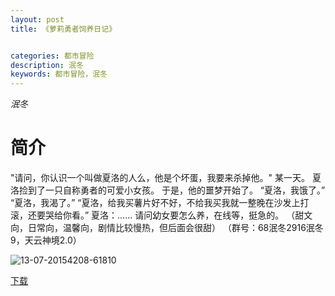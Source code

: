 ```yaml
---
layout: post
title: 《萝莉勇者饲养日记》


categories: 都市冒险
description: 泯冬
keywords: 都市冒险，泯冬
---
```


*泯冬*

# 简介

"请问，你认识一个叫做夏洛的人么，他是个坏蛋，我要来杀掉他。"    某一天。    夏洛捡到了一只自称勇者的可爱小女孩。    于是，他的噩梦开始了。    “夏洛，我饿了。”    “夏洛，我渴了。”    “夏洛，给我买薯片好不好，不给我买我就一整晚在沙发上打滚，还要哭给你看。”    夏洛：……    请问幼女要怎么养，在线等，挺急的。     （甜文向，日常向，温馨向，剧情比较慢热，但后面会很甜） （群号：68泯冬2916泯冬9，天云神境2.0）

![13-07-20154208-61810](http://tvax1.sinaimg.cn/large/008dGP0Fgy1gtx0g6amd3j305006o74i.jpg)

[下载](https://link.jscdn.cn/1drv/aHR0cHM6Ly8xZHJ2Lm1zL3QvcyFBaGU2R2dNWmVFb2poRXB2QVgzMXdJdk5admcwP2U9TjRCeGk3.txt)
